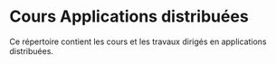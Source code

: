 # Cours Applications distribuées

Ce répertoire contient les cours et les travaux dirigés en applications distribuées.
